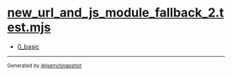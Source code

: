 # [new_url_and_js_module_fallback_2.test.mjs](../new_url_and_js_module_fallback_2.test.mjs)


- [0_basic](0_basic/0_basic.md)

---

<sub>
  Generated by <a href="https://github.com/jsenv/core/tree/main/packages/tooling/snapshot">@jsenv/snapshot</a>
</sub>
